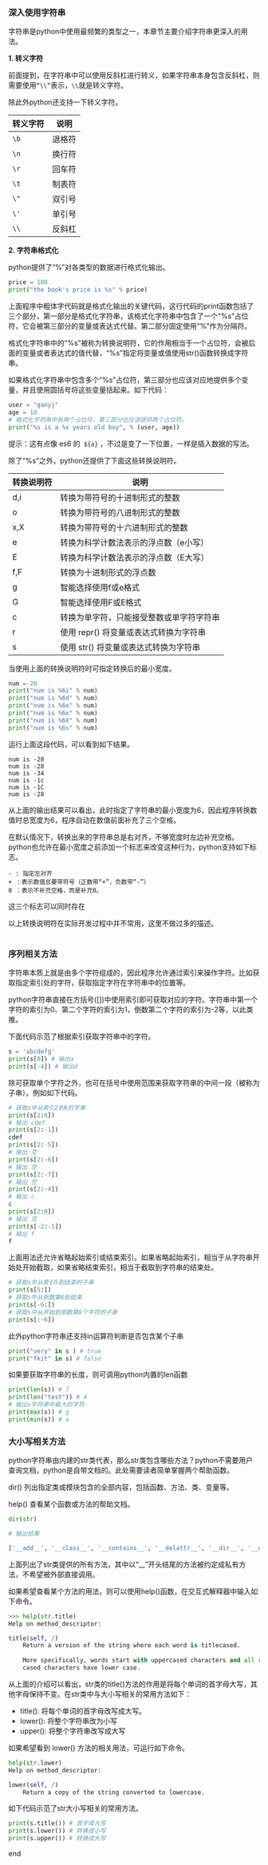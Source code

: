 ### 深入使用字符串

字符串是python中使用最频繁的类型之一，本章节主要介绍字符串更深入的用法。

**1. 转义字符**

前面提到，在字符串中可以使用反斜杠进行转义，如果字符串本身包含反斜杠，则需要使用```“\\”```表示，```\\```就是转义字符。

除此外python还支持一下转义字符。


转义字符 | 说明
---|---
```\b``` | 退格符
```\n ```| 换行符
```\r ```| 回车符
```\t ```| 制表符
```\" ```| 双引号
```\' ```| 单引号
```\\ ```| 反斜杠


**2. 字符串格式化**

python提供了“%”对各类型的数据进行格式化输出。

```python
price = 100
print("the book's price is %s" % price)
```
上面程序中粗体字代码就是格式化输出的关键代码，这行代码的print函数包括了三个部分，第一部分是格式化字符串，该格式化字符串中包含了一个“%s”占位符，它会被第三部分的变量或表达式代替。第二部分固定使用“%”作为分隔符。

格式化字符串中的“%s”被称为转换说明符，它的作用相当于一个占位符，会被后面的变量或者表达式的值代替，“%s”指定将变量或值使用str()函数转换成字符串。

如果格式化字符串中包含多个“%s”占位符，第三部分也应该对应地提供多个变量，并且使用圆括号将这些变量括起来。如下代码：

```python
user = "ganyj"
age = 18 
# 格式化字符串中有两个占位符，第三部分也应该提供两个占位符。
print("%s is a %s years old boy", % (user, age))
```

提示：这有点像 es6 的``` ${a}``` ，不过是变了一下位置，一样是插入数据的写法。

除了“%s”之外，python还提供了下面这些转换说明符。


转换说明符 | 说明
---|---
d,i | 转换为带符号的十进制形式的整数
o | 转换为带符号的八进制形式的整数 
x,X | 转换为带符号的十六进制形式的整数
e | 转换为科学计数法表示的浮点数（e小写） 
E | 转换为科学计数法表示的浮点数（E大写）
f,F | 转换为十进制形式的浮点数
g | 智能选择使用f或e格式
G | 智能选择使用F或E格式
c | 转换为单字符，只能接受整数或单字符字符串
r | 使用 repr() 将变量或表达式转换为字符串
s | 使用 str() 将变量或表达式转换为字符串

当使用上面的转换说明符时可指定转换后的最小宽度。
```python
num =-28
print("num is %6i" % num)
print("num is %6d" % num)
print("num is %6o" % num)
print("num is %6x" % num)
print("num is %6X" % num)
print("num is %6s" % num)
```
运行上面这段代码，可以看到如下结果。
```
num is -28
num is -28
num is -34
num is -1c
num is -1C
num is -28
```
从上面的输出结果可以看出，此时指定了字符串的最小宽度为6，因此程序转换数值时总宽度为6，程序自动在数值前面补充了三个空格。

在默认情况下，转换出来的字符串总是右对齐，不够宽度时左边补充空格。python也允许在最小宽度之前添加一个标志来改变这种行为，python支持如下标志。
```
- : 指定左对齐
+ ：表示数值总要带符号（正数带“+”，负数带“-”）
0 ：表示不补充空格，而是补充0。
```
这三个标志可以同时存在

以上转换说明符在实际开发过程中并不常用，这里不做过多的描述。
# 

### 序列相关方法

字符串本质上就是由多个字符组成的，因此程序允许通过索引来操作字符。比如获取指定索引处的字符，获取指定字符在字符串中的位置等。

python字符串直接在方括号([])中使用索引即可获取对应的字符。字符串中第一个字符的索引为0、第二个字符的索引为1，倒数第二个字符的索引为-2等，以此类推。

下面代码示范了根据索引获取字符串中的字符。

```python
s = 'abcdefg'
print(s[0]) # 输出a
print(s[-4]) # 输出d
```
除可获取单个字符之外，也可在括号中使用范围来获取字符串的中间一段（被称为子串）。例如如下代码。

```python
# 获取s中从索引2到6的字串
print(s[2:6])
# 输出 cdef
print(s[2:-1])
cdef
print(s[2:-5])
# 输出 空
print(s[2:-6])
# 输出 空
print(s[2:-7])
# 输出 空
print(s[2:-4])
# 输出 c
c
print(s[2:0])
# 输出 空
print(s[-2:-1]) 
# 输出 f
f
```
上面用法还允许省略起始索引或结束索引。如果省略起始索引，相当于从字符串开始处开始截取，如果省略结束索引，相当于截取到字符串的结束处。

```python
# 获取s中从索引5到结束的子串
print(s[5:])
# 获取s中从倒数第6到结束
print(s[-6:])
# 获取s中从开始到倒数第6个字符的子串
print(s[:-6])
```
此外python字符串还支持in运算符判断是否包含某个子串
```python
print("very" in s ) # true
print("fkit" in s) # false
```
如果要获取字符串的长度，则可调用python内置的len函数
```python
print(len(s)) # 7
print(len("test")) # 4
# 输出s字符串中最大的字符
print(max(s)) # g
print(min(s)) # a
```

### 大小写相关方法 

python字符串由内建的str类代表，那么str类包含哪些方法？python不需要用户查询文档，python是自带文档的。此处需要读者简单掌握两个帮助函数。

dir() 列出指定类或模块包含的全部内容，包括函数、方法、类、变量等。

help() 查看某个函数或方法的帮助文档。

```python
dir(str)

# 输出结果 

['__add__', '__class__', '__contains__', '__delattr__', '__dir__', '__doc__', '__eq__', '__format__', '__ge__', '__getattribute__', '__getitem__', '__getnewargs__', '__gt__', '__hash__', '__init__', '__init_subclass__', '__iter__', '__le__', '__len__', '__lt__', '__mod__', '__mul__', '__ne__', '__new__', '__reduce__', '__reduce_ex__', '__repr__', '__rmod__', '__rmul__', '__setattr__', '__sizeof__', '__str__', '__subclasshook__', 'capitalize', 'casefold', 'center', 'count', 'encode', 'endswith', 'expandtabs', 'find', 'format', 'format_map', 'index', 'isalnum', 'isalpha', 'isascii', 'isdecimal', 'isdigit', 'isidentifier', 'islower', 'isnumeric', 'isprintable', 'isspace', 'istitle', 'isupper', 'join', 'ljust', 'lower', 'lstrip', 'maketrans', 'partition', 'replace', 'rfind', 'rindex', 'rjust', 'rpartition', 'rsplit', 'rstrip', 'split', 'splitlines', 'startswith', 'strip', 'swapcase', 'title', 'translate', 'upper', 'zfill']
```

上面列出了str类提供的所有方法，其中以“__”开头结尾的方法被约定成私有方法，不希望被外部直接调用。

如果希望查看某个方法的用法，则可以使用help()函数，在交互式解释器中输入如下命令。

```python 
>>> help(str.title)
Help on method_descriptor:

title(self, /)
    Return a version of the string where each word is titlecased.
    
    More specifically, words start with uppercased characters and all remaining
    cased characters have lower case.
```
从上面的介绍可以看出，str类的title()方法的作用是将每个单词的首字母大写，其他字母保持不变。在str类中与大小写相关的常用方法如下：
- title(): 将每个单词的首字母改写成大写。
- lower(): 将整个字符串改为小写
- upper(): 将整个字符串改写成大写

如果希望看到 lower() 方法的相关用法，可运行如下命令。
```python
help(str.lower)
Help on method_descriptor:

lower(self, /)
    Return a copy of the string converted to lowercase.

```
如下代码示范了str大小写相关的常用方法。
```python
print(s.title()) # 首字母大写
print(s.lower()) # 转换成小写
print(s.upper()) # 转换成大写 

```

end

